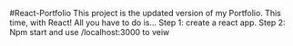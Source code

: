 #React-Portfolio
This project is the updated version of my Portfolio. This time, with React! 
All you have to do is...
Step 1: create a react app.
Step 2: Npm start and use /localhost:3000 to veiw
